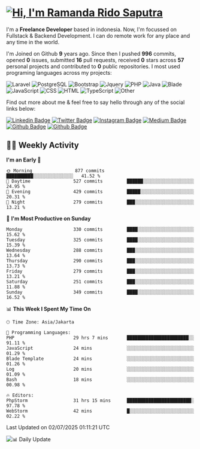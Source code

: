 # [![Hi, I'm Ramanda Rido Saputra](https://readme-typing-svg.herokuapp.com?size=24&vCenter=true&lines=%F0%9F%91%8B+Hi%2C+I'm+Ramanda+Rido+Saputra+;%F0%9F%92%BB+Fullstack+Web+Developer+)](https://git.io/typing-svg)

I'm a **Freelance Developer** based in indonesia. Now, I'm focussed on Fullstack & Backend Development. I can do remote work for any place and any time in the world.

I'm Joined on Github **9** years ago. Since then I pushed **996** commits, opened **0** issues, submitted **16** pull requests, received **0** stars across **57** personal projects and contributed to **0** public repositories.
I most used programing languages across my projects:

![Laravel](https://img.shields.io/badge/Laravel-FF2D20?flat&logo=laravel&logoColor=white)
![PostgreSQL](https://img.shields.io/badge/PostgreSQL-316192?flat&logo=postgresql&logoColor=white)
![Bootstrap](https://img.shields.io/badge/Bootstrap-563D7C?flat&logo=bootstrap&logoColor=white)
![Jquery](https://img.shields.io/badge/jQuery-0769AD?flat&logo=jquery&logoColor=white)
![PHP](https://img.shields.io/badge/-PHP-%234F5D95?style=flat&logo=PHP&logoColor=white)
![Java](https://img.shields.io/badge/-Java-%23b07219?style=flat&logo=Java&logoColor=white)
![Blade](https://img.shields.io/badge/-Blade-%23f7523f?style=flat&logo=Blade&logoColor=white)
![JavaScript](https://img.shields.io/badge/-JavaScript-%23f1e05a?style=flat&logo=JavaScript&logoColor=white)
![CSS](https://img.shields.io/badge/-CSS-%23663399?style=flat&logo=CSS&logoColor=white)
![HTML](https://img.shields.io/badge/-HTML-%23e34c26?style=flat&logo=HTML&logoColor=white)
![TypeScript](https://img.shields.io/badge/-TypeScript-%233178c6?style=flat&logo=TypeScript&logoColor=white)
![Other](https://img.shields.io/badge/-Other-%23ededed?style=flat&logo=Other&logoColor=white)

Find out more about me & feel free to say hello through any of the social links below:

[![Linkedin Badge](https://img.shields.io/badge/-ramandaaridogh-blue?style=flat&logo=Linkedin&logoColor=white&link=https://www.linkedin.com/in/ramanda-rido-saputra/)](https://www.linkedin.com/in/ramanda-rido-saputra/)
[![Twitter Badge](https://img.shields.io/badge/-ramandaaridogh-%231DA1F2.svg?style=flat&logo=twitter&logoColor=white&link=https://www.twitter.com/ramandaaridogh)](https://www.twitter.com/ramandaaridogh/)
[![Instagram Badge](https://img.shields.io/badge/-ramandaaridogh-purple?style=flat&logo=instagram&logoColor=white&link=https://instagram.com/ramandaaridogh_/)](https://instagram.com/ramandaaridogh_)
[![Medium Badge](https://img.shields.io/badge/-@ramandaaridogh-%2312100E.svg?style=flat&logo=Medium&logoColor=white&link=https://medium.com/@ramandaaridogh/)](https://medium.com/@ramandaaridogh)
[![Github Badge](https://img.shields.io/badge/-@ramandaaridogh-100000.svg?style=flat&logo=github&logoColor=white&link=https://github.com/ramandaaridogh)](https://github.com/ramandaaridogh)
[![Github Badge](https://img.shields.io/badge/-@mxcode-100000.svg?style=flat&logo=github&logoColor=white&link=https://github.com/ramanda-mxcode)](https://github.com/ramanda-mxcode)

## 👨‍💻 Weekly Activity
<!--START_SECTION:waka-->
**I'm an Early 🐤** 

```text
🌞 Morning                877 commits         ██████████░░░░░░░░░░░░░░░   41.52 % 
🌆 Daytime                527 commits         ██████░░░░░░░░░░░░░░░░░░░   24.95 % 
🌃 Evening                429 commits         █████░░░░░░░░░░░░░░░░░░░░   20.31 % 
🌙 Night                  279 commits         ███░░░░░░░░░░░░░░░░░░░░░░   13.21 % 
```
📅 **I'm Most Productive on Sunday** 

```text
Monday                   330 commits         ████░░░░░░░░░░░░░░░░░░░░░   15.62 % 
Tuesday                  325 commits         ████░░░░░░░░░░░░░░░░░░░░░   15.39 % 
Wednesday                288 commits         ███░░░░░░░░░░░░░░░░░░░░░░   13.64 % 
Thursday                 290 commits         ███░░░░░░░░░░░░░░░░░░░░░░   13.73 % 
Friday                   279 commits         ███░░░░░░░░░░░░░░░░░░░░░░   13.21 % 
Saturday                 251 commits         ███░░░░░░░░░░░░░░░░░░░░░░   11.88 % 
Sunday                   349 commits         ████░░░░░░░░░░░░░░░░░░░░░   16.52 % 
```


📊 **This Week I Spent My Time On** 

```text
🕑︎ Time Zone: Asia/Jakarta

💬 Programming Languages: 
PHP                      29 hrs 7 mins       ███████████████████████░░   91.11 % 
JavaScript               24 mins             ░░░░░░░░░░░░░░░░░░░░░░░░░   01.29 % 
Blade Template           24 mins             ░░░░░░░░░░░░░░░░░░░░░░░░░   01.26 % 
Log                      20 mins             ░░░░░░░░░░░░░░░░░░░░░░░░░   01.09 % 
Bash                     18 mins             ░░░░░░░░░░░░░░░░░░░░░░░░░   00.98 % 

🔥 Editors: 
PhpStorm                 31 hrs 15 mins      ████████████████████████░   97.78 % 
WebStorm                 42 mins             █░░░░░░░░░░░░░░░░░░░░░░░░   02.22 % 
```


 Last Updated on 02/07/2025 01:11:21 UTC
<!--END_SECTION:waka-->

![📊 Daily Update](https://github.com/ramandaaridogh/ramandaaridogh/actions/workflows/update-activity.yml/badge.svg)
